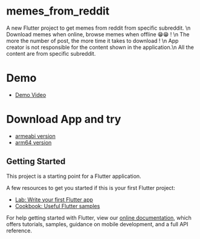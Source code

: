 # memes_from_reddit

A new Flutter project to get memes from reddit from specific subreddit. \n
Download memes when online, browse memes when offline  😁😁 ! \n
The more the number of post, the more time it takes to download ! \n
App creator is not responsible for the content shown in the application.\n
All the content are from specific subreddit.

# Demo

- [Demo Video](https://drive.google.com/file/d/1VCWKt7ZqP48LONAAKOyYJgx-XZU2jm-1/view?usp=sharing)

# Download App and try
- [armeabi version](https://drive.google.com/file/d/1Vif8uF84s_-6CvNnV19cs1DZfQ5PywX5/view?usp=sharing)
- [arm64 version](https://drive.google.com/file/d/1h6HkN8aCIvNjCvUAWZ8hx97VQzjAdBn4/view?usp=sharing)

## Getting Started

This project is a starting point for a Flutter application.

A few resources to get you started if this is your first Flutter project:

- [Lab: Write your first Flutter app](https://flutter.dev/docs/get-started/codelab)
- [Cookbook: Useful Flutter samples](https://flutter.dev/docs/cookbook)

For help getting started with Flutter, view our
[online documentation](https://flutter.dev/docs), which offers tutorials,
samples, guidance on mobile development, and a full API reference.
